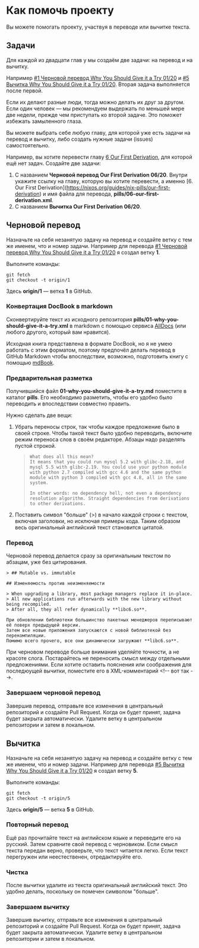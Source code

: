 # Как помочь проекту

Вы можете помогать проекту, участвуя в переводе или вычитке текста.

## Задачи

Для каждой из двадцати глав у мы создаём две задачи: на перевод и на вычитку.

Например [#1 Черновой перевод Why You Should Give it a Try 01/20](https://github.com/markshevchenko/nix-pills-ru/issues/1) и [#5 Вычитка Why You Should Give it a Try 01/20](https://github.com/markshevchenko/nix-pills-ru/issues/5).
Вторая задача выполняется после первой.

Если их делают разные люди, тогда можно делать их друг за другом.
Если один человек — мы рекомендуем выдержать по меньшей мере две недели, прежде чем приступать ко второй задаче.
Это поможет избежать замыленного глаза.

Вы можете выбрать себе любую главу, для которой уже есть задачи на перевод и вычитку, либо создать нужные задачи (issues) самостоятельно.

Например, вы хотите перевести главу [6 Our First Derivation](https://nixos.org/guides/nix-pills/our-first-derivation), для которой ещё нет задач.
Создайте две задачи:

1. С названием **Черновой перевод Our First Derivation 06/20**. Внутри укажите ссылку на главу, которую вы хотите перевести, а именно \[6. Our First Derivation\](https://nixos.org/guides/nix-pills/our-first-derivation) и имя файла для перевода, **pills/06-our-first-derivation.xml**.
2. С названием **Вычитка Our First Derivation 06/20**.

## Черновой перевод

Назначьте на себя незанятую задачу на перевод и создайте ветку с тем же именем, что и номер задачи.
Например для перевода [#1 Черновой перевод Why You Should Give it a Try 01/20](https://github.com/markshevchenko/nix-pills-ru/issues/1) я создал ветку **1**.

Выполните команды:

```shell
git fetch
git checkout -t origin/1
```

Здесь **origin/1** — ветка **1** в GitHub.

### Конвертация DocBook в markdown

Сконвертируйте текст из исходного репозитория **pills/01-why-you-should-give-it-a-try.xml** в markdown с помощью сервиса [AllDocs](https://alldocs.app/convert-docbook-to-markdown) (или любого другого, который вам нравится).

Исходная книга представлена в формате DocBook, но я не умею работать с этим форматом, поэтому предпочёл делать перевод в GitHub Markdown чтобы впоследствии, возможно, подготовить книгу с помощью [mdBook](https://github.com/rust-lang/mdBook).

### Предварительная разметка

Получившийся файл **01-why-you-should-give-it-a-try.md** поместите в каталог **pills**.
Его необходимо разметить, чтобы его удобно было переводить и впоследствии совместно править.

Нужно сделать две вещи:

1. Убрать переносы строк, так чтобы каждое предложение было в своей строке.
   Чтобы такой текст было удобно переводить, включите режим переноса слов в своём редакторе. Абзацы надо разделять пустой строкой.

   > ```text
   > What does all this mean?
   > It means that you could run mysql 5.2 with glibc-2.18, and mysql 5.5 with glibc-2.19. You could use your python module with python 2.7 compiled with gcc 4.6 and the same python module with python 3 compiled with gcc 4.8, all in the same system.
   >
   > In other words: no dependency hell, not even a dependency resolution algorithm. Straight dependencies from derivations to other derivations.
   > ```

1. Поставить символ "больше" (&gt;) в начало каждой строки с текстом, включая заголовки, но исключая примеры кода.
   Таким образом весь оригинальный английский текст становится цитатой.

### Перевод

Черновой перевод делается сразу за оригинальным текстом по абзацам, уже без цитирования.

```text
> ## Mutable vs. immutable

## Изменяемость против неизменяемости

> When upgrading a library, most package managers replace it in-place.
> All new applications run afterwards with the new library without being recompiled.
> After all, they all refer dynamically **libc6.so**.

При обновлении библиотеки большинство пакетных менеджеров переписывают её поверх предыдущей версии.
Затем все новые приложения запускаются с новой библиотекой без перекомпиляции.
Помимо всего прочего, все они динамически загружают **libc6.so**.
```

При черновом переводе больше внимания уделяйте точности, а не красоте слога.
Постарайтесь не переносить смысл между отдельными предложениями.
Если хотите оставить пояснения или соображения для последюущей вычитки, поместите его в XML-комментарий \<\!-- вот так -->.

### Завершаем черновой перевод

Завершив перевод, отправьте все изменения в центральный репозиторий и создайте Pull Request.
Когда он будет принят, задача будет закрыта автоматически.
Удалите ветку в центральном репозитории и затем в локальном.

## Вычитка

Назначьте на себя незанятую задачу на перевод и создайте ветку с тем же именем, что и номер задачи.
Например для перевода [#5 Вычитка Why You Should Give it a Try 01/20](https://github.com/markshevchenko/nix-pills-ru/issues/5) я создал ветку **5**.

Выполните команды:

```shell
git fetch
git checkout -t origin/5
```

Здесь **origin/5** — ветка **5** в GitHub.

### Повторный перевод

Ещё раз прочитайте текст на английском языке и переведите его на русский.
Затем сравните свой перевод с черновиком.
Если смысл текста передан верно, проверьте, что текст читается легко.
Если текст перегружен или неестественен, отредактируйте его.

### Чистка

После вычитки удалите из текста оригинальный английский текст.
Это удобно делать, поскольку он помечен символом "больше".

### Завершаем вычитку

Завершив вычитку, отправьте все изменения в центральный репозиторий и создайте Pull Request.
Когда он будет принят, задача будет закрыта автоматически.
Удалите ветку в центральном репозитории и затем в локальном.

